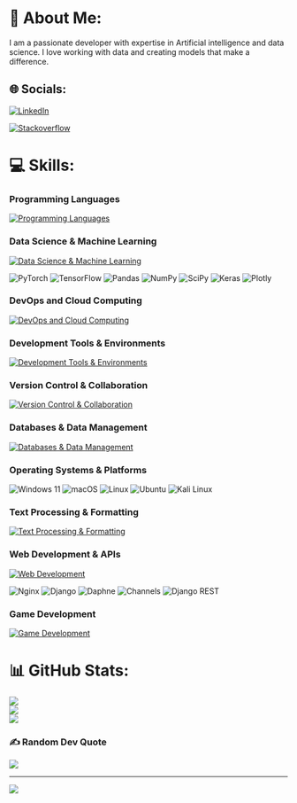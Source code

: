 # 💫 About Me:

I am a passionate developer with expertise in Artificial intelligence and data science. I love working with data and creating models that make a difference.

## 🌐 Socials:

[![LinkedIn](https://img.shields.io/badge/LinkedIn-0077B5?style=for-the-badge&logo=linkedin&logoColor=white)](https://www.linkedin.com/in/mohammadreza-hosseini/)

[![Stackoverflow](https://img.shields.io/badge/Stack_Overflow-FE7A16?style=for-the-badge&logo=stack-overflow&logoColor=white)](https://stackoverflow.com/users/9666713/mohammadreza-hosseini)
#
# 💻 Skills:

### Programming Languages
[![Programming Languages](https://skillicons.dev/icons?i=python,js,java,kotlin,cpp,r&theme=light)](https://skillicons.dev)

### Data Science & Machine Learning
[![Data Science & Machine Learning](https://skillicons.dev/icons?i=sklearn,opencv&theme=light)](https://skillicons.dev)


![PyTorch](https://img.shields.io/badge/PyTorch-%23EE4C2C.svg?style=for-the-badge&logo=PyTorch&logoColor=white)
![TensorFlow](https://img.shields.io/badge/TensorFlow-FF6F00?style=for-the-badge&logo=tensorflow&logoColor=white)
![Pandas](https://img.shields.io/badge/pandas-%23150458.svg?style=for-the-badge&logo=pandas&logoColor=white) 
![NumPy](https://img.shields.io/badge/numpy-%23013243.svg?style=for-the-badge&logo=numpy&logoColor=white) 
![SciPy](https://img.shields.io/badge/SciPy-%230C55A5.svg?style=for-the-badge&logo=scipy&logoColor=white) 
![Keras](https://img.shields.io/badge/Keras-%23D00000.svg?style=for-the-badge&logo=Keras&logoColor=white) 
![Plotly](https://img.shields.io/badge/Plotly-%233F4F75.svg?style=for-the-badge&logo=plotly&logoColor=white) 

### DevOps and Cloud Computing
[![DevOps and Cloud Computing](https://skillicons.dev/icons?i=aws,docker,terraform&theme=light)](https://skillicons.dev)

### Development Tools & Environments
[![Development Tools & Environments](https://skillicons.dev/icons?i=anaconda,cmake,atom,vscode,pycharm&theme=light)](https://skillicons.dev)

### Version Control & Collaboration
[![Version Control & Collaboration](https://skillicons.dev/icons?i=github,gitlab,git,stackoverflow&theme=light)](https://skillicons.dev)

### Databases & Data Management
[![Databases & Data Management](https://skillicons.dev/icons?i=postgres,redis,sqlite&theme=light)](https://skillicons.dev)

### Operating Systems & Platforms
![Windows 11](https://img.shields.io/badge/Windows_11-0078d4?style=for-the-badge&logo=windows-11&logoColor=white)
![macOS](https://img.shields.io/badge/mac%20os-000000?style=for-the-badge&logo=apple&logoColor=white)
![Linux](https://img.shields.io/badge/Linux-FCC624?style=for-the-badge&logo=linux&logoColor=black)
![Ubuntu](https://img.shields.io/badge/Ubuntu-E95420?style=for-the-badge&logo=ubuntu&logoColor=white)
![Kali Linux](https://img.shields.io/badge/Kali_Linux-557C94?style=for-the-badge&logo=kali-linux&logoColor=white)

### Text Processing & Formatting
[![Text Processing & Formatting](https://skillicons.dev/icons?i=latex,regex&theme=light)](https://skillicons.dev)

### Web Development & APIs
[![Web Development](https://skillicons.dev/icons?i=css,html,jquery,postman,selenium&theme=light)](https://skillicons.dev)

![Nginx](https://img.shields.io/badge/Nginx-009639?style=for-the-badge&logo=nginx&logoColor=white)
![Django](https://img.shields.io/badge/Django-092E20?style=for-the-badge&logo=django&logoColor=green)
![Daphne](https://img.shields.io/badge/daphne-092E20?style=for-the-badge&logo=django&logoColor=green)
![Channels](https://img.shields.io/badge/channels-092E20?style=for-the-badge&logo=django&logoColor=green)
![Django REST](https://img.shields.io/badge/django%20rest-ff1709?style=for-the-badge&logo=django&logoColor=white)


### Game Development
[![Game Development](https://skillicons.dev/icons?i=unreal&theme=light)](https://skillicons.dev)


# 📊 GitHub Stats:
![](https://github-readme-stats.vercel.app/api?username=mowhammadrezaa&theme=dark&hide_border=false&include_all_commits=false&count_private=false)<br/>
![](https://github-readme-streak-stats.herokuapp.com/?user=mowhammadrezaa&theme=dark&hide_border=false)<br/>
![](https://github-readme-stats.vercel.app/api/top-langs/?username=mowhammadrezaa&theme=dark&hide_border=false&include_all_commits=false&count_private=false&layout=compact)

### ✍️ Random Dev Quote
![](https://quotes-github-readme.vercel.app/api?type=horizontal&theme=radical)

---
[![](https://visitcount.itsvg.in/api?id=zoha-az&icon=0&color=0)](https://visitcount.itsvg.in)

<!-- Proudly created with GPRM ( https://gprm.itsvg.in ) -->
